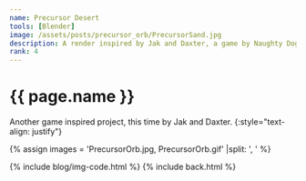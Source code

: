 ```yaml
---
name: Precursor Desert
tools: [Blender]
image: /assets/posts/precursor_orb/PrecursorSand.jpg
description: A render inspired by Jak and Daxter, a game by Naughty Dog
rank: 4
---
```


# {{ page.name }}

Another game inspired project, this time by Jak and Daxter.
{:style="text-align: justify"}

{% assign images = 'PrecursorOrb.jpg, PrecursorOrb.gif' |split: ', ' %}

{% include blog/img-code.html %}
{% include back.html %}
